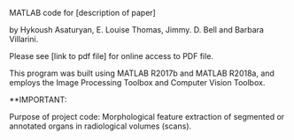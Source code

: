 MATLAB code for [description of paper]

by Hykoush Asaturyan, E. Louise Thomas, Jimmy. D. Bell and Barbara Villarini.

Please see [link to pdf file] for online access to PDF file.

This program was built using MATLAB R2017b and MATLAB R2018a, and employs the Image Processing Toolbox and Computer Vision Toolbox.

**IMPORTANT: 

Purpose of project code: Morphological feature extraction of segmented or annotated organs in radiological volumes (scans).
